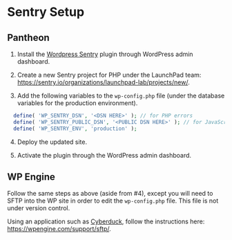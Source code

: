 # Sentry Setup

## Pantheon

1. Install the [Wordpress Sentry](https://wordpress.org/plugins/wp-sentry-integration/#installation) plugin through WordPress admin dashboard.

2. Create a new Sentry project for PHP under the LaunchPad team: https://sentry.io/organizations/launchpad-lab/projects/new/. 

3. Add the following variables to the `wp-config.php` file (under the database variables for the production environment).

  ```php
    define( 'WP_SENTRY_DSN', '<DSN HERE>' ); // for PHP errors
    define( 'WP_SENTRY_PUBLIC_DSN', '<PUBLIC DSN HERE>' ); // for JavaScript errors
    define( 'WP_SENTRY_ENV', 'production' );
  ```

4. Deploy the updated site.

5. Activate the plugin through the WordPress admin dashboard.

## WP Engine

Follow the same steps as above (aside from #4), except you will need to SFTP into the WP site in order to edit the `wp-config.php` file. This file is not under version control.

Using an application such as [Cyberduck](https://cyberduck.io), follow the instructions here: https://wpengine.com/support/sftp/.
